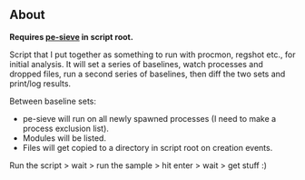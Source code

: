 ## About
**Requires [pe-sieve](https://github.com/hasherezade/pe-sieve/releases) in script root.**

Script that I put together as something to run with procmon, regshot etc., for initial analysis. It will set a series of baselines, watch processes and dropped files, run a second series of baselines, then diff the two sets and print/log results.

Between baseline sets: 
  - pe-sieve will run on all newly spawned processes (I need to make a process exclusion list).
  - Modules will be listed.
  - Files will get copied to a directory in script root on creation events.

Run the script > wait > run the sample > hit enter > wait > get stuff :)
